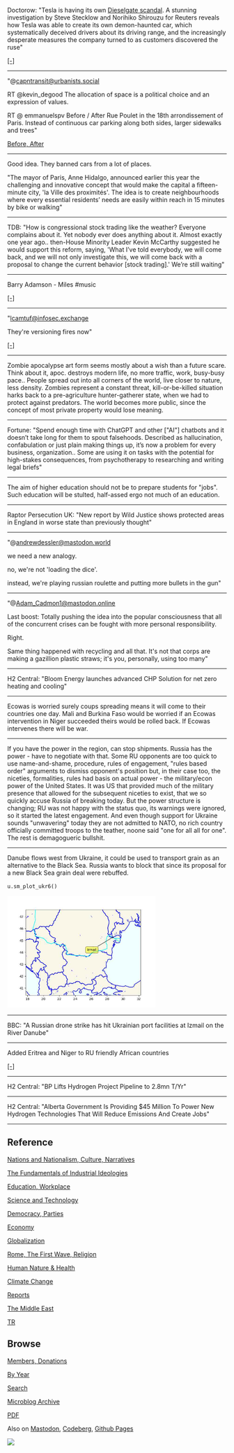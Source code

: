 
Doctorow: "Tesla is having its own [Dieselgate scandal](https://www.reuters.com/investigates/special-report/tesla-batteries-range/).
A stunning investigation by Steve Stecklow and Norihiko Shirouzu for
Reuters reveals how Tesla was able to create its own demon-haunted
car, which systematically deceived drivers about its driving range,
and the increasingly desperate measures the company turned to as
customers discovered the ruse"

[[-]](https://pluralistic.net/2023/07/28/edison-not-tesla/)

---

"@capntransit@urbanists.social

RT @kevin_degood The allocation of space is a political choice and an
expression of values.

RT @ emmanuelspv Before / After Rue Poulet in the 18th arrondissement
of Paris. Instead of continuous car parking along both sides, larger
sidewalks and trees"

[Before, After](https://cdn.masto.host/urbanistssocial/media_attachments/files/110/821/701/179/996/491/small/c4afa05458b8972e.jpeg)

---

Good idea. They banned cars from a lot of places. 

"The mayor of Paris, Anne Hidalgo, announced earlier this year the
challenging and innovative concept that would make the capital a
fifteen-minute city, 'la Ville des proximités'. The idea is to create
neighbourhoods where every essential residents’ needs are easily
within reach in 15 minutes by bike or walking"

---

TDB: "How is congressional stock trading like the weather? Everyone
complains about it. Yet nobody ever does anything about it. Almost
exactly one year ago.. then-House Minority Leader Kevin McCarthy
suggested he would support this reform, saying, 'What I’ve told
everybody, we will come back, and we will not only investigate this,
we will come back with a proposal to change the current behavior
[stock trading].' We’re still waiting"

---

Barry Adamson - Miles \#music

[[-]](https://youtu.be/R6VOeQVZMFM)

---

"lcamtuf@infosec.exchange

They're versioning fires now"

[[-]](https://media.infosec.exchange/infosecmediaeu/media_attachments/files/110/758/215/782/705/340/original/f25adcf6830dd1c0.png)

---

Zombie apocalypse art form seems mostly about a wish than a future
scare. Think about it, apoc. destroys modern life, no more traffic,
work, busy-busy pace.. People spread out into all corners of the
world, live closer to nature, less density. Zombies represent a
constant threat, kill-or-be-killed situation harks back to a
pre-agriculture hunter-gatherer state, when we had to protect against
predators. The world becomes more public, since the concept of most
private property would lose meaning.

---

Fortune: "Spend enough time with ChatGPT and other ["AI"] chatbots and
it doesn’t take long for them to spout falsehoods. Described as
hallucination, confabulation or just plain making things up, it’s now
a problem for every business, organization.. Some are using it on
tasks with the potential for high-stakes consequences, from
psychotherapy to researching and writing legal briefs"

---

The aim of higher education should not be to prepare students for
"jobs". Such education will be stulted, half-assed ergo not much of an
education.

---

Raptor Persecution UK: "New report by Wild Justice shows protected
areas in England in worse state than previously thought"

---

"@andrewdessler@mastodon.world

we need a new analogy.  

no, we're not 'loading the dice'.

instead, we're playing russian roulette and putting more bullets in the gun"

---

"@Adam_Cadmon1@mastodon.online

Last boost: Totally pushing the idea into the popular consciousness
that all of the concurrent crises can be fought with more personal
responsibility.

Right.

Same thing happened with recycling and all that. It's not that corps
are making a gazillion plastic straws; it's you, personally, using too
many"

---

H2 Central: "Bloom Energy launches advanced CHP Solution for net zero
heating and cooling"

---

Ecowas is worried surely coups spreading means it will come to their
countries one day. Mali and Burkina Faso would be worried if an Ecowas
intervention in Niger succeeded theirs would be rolled back. If Ecowas
intervenes there will be war.

---

If you have the power in the region, can stop shipments. Russia has
the power - have to negotiate with that. Some RU opponents are too
quick to use name-and-shame, procedure, rules of engagement, "rules
based order" arguments to dismiss opponent's position but, in their
case too, the niceties, formalities, rules had basis on actual power -
the military/econ power of the United States. It was US that provided
much of the military presence that allowed for the subsequent niceties
to exist, that we so quickly accuse Russia of breaking today.  But the
power structure is changing; RU was not happy with the status quo, its
warnings were ignored, so it started the latest engagement. And even
though support for Ukraine sounds "unwavering" today they are not
admitted to NATO, no rich country officially committed troops to the
teather, noone said "one for all all for one". The rest is
demagogueric bullshit.

---

Danube flows west from Ukraine, it could be used to transport grain as
an alternative to the Black Sea. Russia wants to block that since its
proposal for a new Black Sea grain deal were rebuffed.

```python
u.sm_plot_ukr6()
```

<img width='340' src='mbl/2023/ukr-21.jpg'/> 

---

BBC: "A Russian drone strike has hit Ukrainian port facilities at
Izmail on the River Danube"

---

Added Eritrea and Niger to RU friendly African countries

[[-]](2022/12/ru-africa.html)

---

H2 Central: "BP Lifts Hydrogen Project Pipeline to 2.8mn T/Yr"

---

H2 Central: "Alberta Government Is Providing $45 Million To Power New
Hydrogen Technologies That Will Reduce Emissions And Create Jobs"

---

## Reference

[Nations and Nationalism, Culture, Narratives](0119/2013/02/nations-and-nationalism.html)

[The Fundamentals of Industrial Ideologies](0119/2011/04/fundamentals-of-industrial-ideologies.html)

[Education, Workplace](0119/2017/09/education-workplace.html)

[Science and Technology](0119/2018/09/science-technology.html)

[Democracy, Parties](0119/2016/11/democracy.html)

[Economy](2021/01/economy.html)

[Globalization](0119/2018/09/globalization.html)

[Rome, The First Wave, Religion](0119/2017/12/rome.html)

[Human Nature & Health](2020/07/human-nature.html)

[Climate Change](2022/01/climate.html)

[Reports](2021/01/reports.html)

[The Middle East](0119/2019/07/middleeast.html)

[TR](../tr/index.html)

## Browse

[Members, Donations](2022/08/members.html)

[By Year](years.html)

[Search](search.html)

[Microblog Archive](mbl/index.html)

[PDF](https://drive.google.com/uc?export=view&id=1FSi-1MnqXVq_PVTEXzzflwN8-7h92N_R)

Also on 
[Mastodon](https://fosstodon.org/@muratk5n),
[Codeberg](https://muratk5n.codeberg.page/en/),
[Github Pages](https://muratk5n.github.io/thirdwave/en/)

<img src='https://drive.google.com/uc?export=view&id=1zsIeciFSvlr-sWB84Tc0mfZ_NYqn9VQx'/> 
